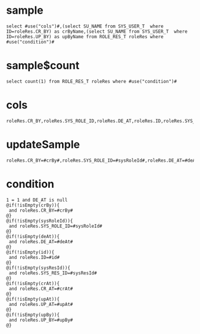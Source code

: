 sample
===

	select #use("cols")#,(select SU_NAME from SYS_USER_T  where ID=roleRes.CR_BY) as crByName,(select SU_NAME from SYS_USER_T  where ID=roleRes.UP_BY) as upByName from ROLE_RES_T roleRes where  #use("condition")#

sample$count
===
    select count(1) from ROLE_RES_T roleRes where #use("condition")#

cols
===
	roleRes.CR_BY,roleRes.SYS_ROLE_ID,roleRes.DE_AT,roleRes.ID,roleRes.SYS_RES_ID,roleRes.CR_AT,roleRes.UP_AT,roleRes.UP_BY

updateSample
===

	roleRes.CR_BY=#crBy#,roleRes.SYS_ROLE_ID=#sysRoleId#,roleRes.DE_AT=#deAt#,roleRes.ID=#id#,roleRes.SYS_RES_ID=#sysResId#,roleRes.CR_AT=#crAt#,roleRes.UP_AT=#upAt#,roleRes.UP_BY=#upBy#

condition
===

	1 = 1 and DE_AT is null
	@if(!isEmpty(crBy)){
	 and roleRes.CR_BY=#crBy#
	@}
	@if(!isEmpty(sysRoleId)){
	 and roleRes.SYS_ROLE_ID=#sysRoleId#
	@}
	@if(!isEmpty(deAt)){
	 and roleRes.DE_AT=#deAt#
	@}
	@if(!isEmpty(id)){
	 and roleRes.ID=#id#
	@}
	@if(!isEmpty(sysResId)){
	 and roleRes.SYS_RES_ID=#sysResId#
	@}
	@if(!isEmpty(crAt)){
	 and roleRes.CR_AT=#crAt#
	@}
	@if(!isEmpty(upAt)){
	 and roleRes.UP_AT=#upAt#
	@}
	@if(!isEmpty(upBy)){
	 and roleRes.UP_BY=#upBy#
	@}



